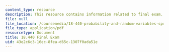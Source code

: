 ```yaml
---
content_type: resource
description: This resource contains information related to final exam.
file: null
file_location: /coursemedia/18-440-probability-and-random-variables-spring-2014/43e2c6c316ec8fead65c1307f0ada51e_MIT18_440S14_final_2011.pdf
file_type: application/pdf
resourcetype: Document
title: 18.440 Final Exam
uid: 43e2c6c3-16ec-8fea-d65c-1307f0ada51e
---
```

